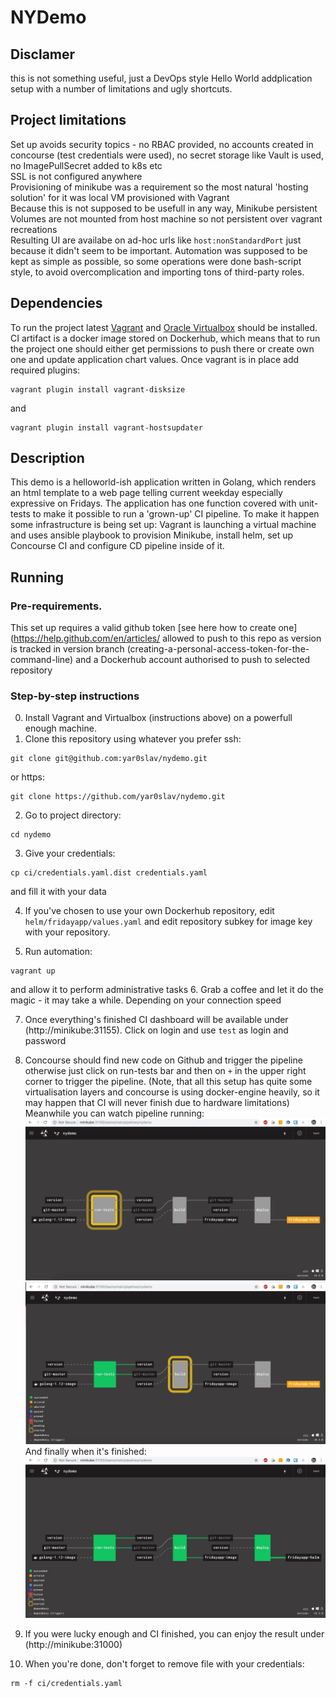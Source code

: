 # NYDemo

## Disclamer
this is not something useful, just a DevOps style Hello World addplication setup with a number of limitations and ugly shortcuts.

## Project limitations
Set up avoids security topics - no RBAC provided, no accounts created in concourse (test credentials were used), no secret storage like Vault is used, no ImagePullSecret added to k8s etc<br/>
SSL is not configured anywhere<br/>
Provisioning of minikube was a requirement so the most natural 'hosting solution' for it was local VM provisioned with Vagrant<br/>
Because this is not supposed to be usefull in any way, Minikube persistent Volumes are not mounted from host machine so not persistent over vagrant recreations<br/>
Resulting UI are availabe on ad-hoc urls like `host:nonStandardPort` just because it didn't seem to be important. Automation was supposed to be kept as simple as possible, so some operations were done bash-script style, to avoid overcomplication and importing tons of third-party roles.

## Dependencies
To run the project latest [Vagrant](https://www.vagrantup.com/docs/installation/) and [Oracle Virtualbox]() should be installed. CI artifact is a docker image stored on Dockerhub, which means that to run the project one should either get permissions to push there or create own one and update application chart values.
Once vagrant is in place add required plugins:
```
vagrant plugin install vagrant-disksize
```
and
```
vagrant plugin install vagrant-hostsupdater
```

## Description
This demo is a helloworld-ish application written in Golang, which renders an html template to a web page telling current weekday especially expressive on Fridays. The application has one function covered with unit-tests to make it possible to run a 'grown-up' CI pipeline. To make it happen some infrastructure is being set up:
Vagrant is launching a virtual machine and uses ansible playbook to provision Minikube, install helm, set up Concourse CI and configure CD pipeline inside of it.

## Running
### Pre-requirements.
This set up requires a valid github token [see here how to create one](https://help.github.com/en/articles/ allowed to push to this repo as version is tracked in version branch (creating-a-personal-access-token-for-the-command-line) and a Dockerhub account authorised to push to selected repository

### Step-by-step instructions
0. Install Vagrant and Virtualbox (instructions above) on a powerfull enough machine.
1. Clone this repository using whatever you prefer ssh:
```
git clone git@github.com:yar0slav/nydemo.git
```
or https:
```
git clone https://github.com/yar0slav/nydemo.git
```
2. Go to project directory:
```
cd nydemo
```
3. Give your credentials:
```
cp ci/credentials.yaml.dist credentials.yaml
```
and fill it with your data

4. If you've chosen to use your own Dockerhub repository, edit `helm/fridayapp/values.yaml` and edit repository subkey for image key with your repository.

5. Run automation:
```
vagrant up
```
and allow it to perform administrative tasks
6. Grab a coffee and let it do the magic - it may take a while. Depending on your connection speed

7. Once everything's finished CI dashboard will be available under (http://minikube:31155). Click on login and use `test` as login and password 

8. Concourse should find new code on Github and trigger the pipeline otherwise just click on run-tests bar and then on `+` in the upper right corner to trigger the pipeline. (Note, that all this setup has quite some virtualisation layers and concourse is using docker-engine heavily, so it may happen that CI will never finish due to hardware limitations)
Meanwhile you can watch pipeline running:
![init](images/Concourse_init.jpg)
![trigger](images/Concourse_trigger.jpg)
And finally when it's finished:
![success](images/Concourse_success.jpg)

9. If you were lucky enough and CI finished, you can enjoy the result under 
(http://minikube:31000)

10. When you're done, don't forget to remove file with your credentials:
```
rm -f ci/credentials.yaml
```